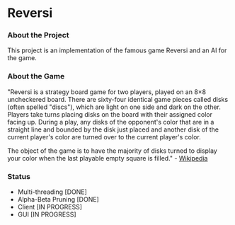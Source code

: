 # Reversi

### About the Project

This project is an implementation of the famous game Reversi and an AI for the game.

### About the Game

"Reversi is a strategy board game for two players, played on an 8×8 uncheckered board. There are sixty-four identical game pieces called disks (often spelled "discs"), which are light on one side and dark on the other. Players take turns placing disks on the board with their assigned color facing up. During a play, any disks of the opponent's color that are in a straight line and bounded by the disk just placed and another disk of the current player's color are turned over to the current player's color.

The object of the game is to have the majority of disks turned to display your color when the last playable empty square is filled." - [Wikipedia](https://en.wikipedia.org/wiki/Reversi)

### Status

- Multi-threading [DONE]
- Alpha-Beta Pruning [DONE]
- Client [IN PROGRESS]
- GUI [IN PROGRESS]
